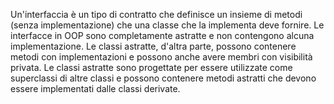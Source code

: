 Un'interfaccia è un tipo di contratto che definisce un insieme di metodi (senza implementazione) che una classe che la implementa deve fornire. Le interfacce in OOP sono completamente astratte e non contengono alcuna implementazione. Le classi astratte, d'altra parte, possono contenere metodi con implementazioni e possono anche avere membri con visibilità privata. Le classi astratte sono progettate per essere utilizzate come superclassi di altre classi e possono contenere metodi astratti che devono essere implementati dalle classi derivate.